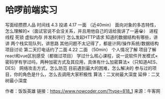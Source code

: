 # 哈啰前端实习

写面经攒攒人品
时间线
4.3 投递
4.17 一面 （近40min）
  面向对象的多态特性，怎么理解的×（面试官说不会没关系，并且用他自己的话给我讲了一遍😭）
  进程线程
  死锁
  虚拟内存
  并发和并行
  怎么发起HTTP请求
  知道的数据结构有哪些，讲讲
  两个栈实现队列，讲思路
  其他问题不太记得了，都是计网/操作系统/数据结构
  项目讨论
第二天打电话约了二面
4.22 二面 （50min）
  个人情况了解
  项目了解
  react和vue区别感受（都做过项目）
  学过什么核心课程，说一说软件开发模式×
  密码学有学过吗，两种加密方式及其应用，具体有什么加密算法×（只知道AES、DES）
  网络攻击方式，怎么防范
  目前遇到最大的困难，怎么解决的
  参与过的项目，你的角色是什么，怎么去调用大家积极性
  算法：二叉树最大深度
  延伸：二叉树最小深度



作者：饭饭英雄
链接：https://www.nowcoder.com/?type=818_1
来源：牛客网